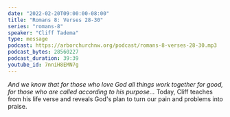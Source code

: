 ```yaml
---
date: "2022-02-20T09:00:00-08:00"
title: "Romans 8: Verses 28-30"
series: "romans-8"
speaker: "Cliff Tadema"
type: message
podcast: https://arborchurchnw.org/podcast/romans-8-verses-28-30.mp3
podcast_bytes: 28560227
podcast_duration: 39:39
youtube_id: 7nniH8EMN7g 
---
```


*And we know that for those who love God all things work together for good, for those who are called according to his purpose...* Today, Cliff teaches from his life verse and reveals God's plan to turn our pain and problems into praise.